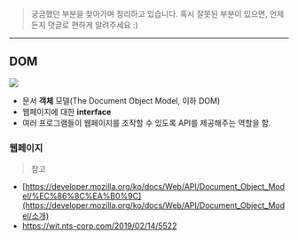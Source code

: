>   궁금했던 부분을 찾아가며 정리하고 있습니다.
> 혹시 잘못된 부분이 있으면, 언제든지 댓글로 편하게 알려주세요 :)



----



##  DOM

![](https://upload.wikimedia.org/wikipedia/commons/thumb/5/5a/DOM-model.svg/1200px-DOM-model.svg.png)

- 문서 **객체** 모델(The Document Object Model, 이하 DOM) 
- 웹페이지에 대한 **interface**
- 여러 프로그램들이 웹페이지를 조작할 수 있도록 API를 제공해주는 역할을 함.



### 웹페이지 





> 참고

- [https://developer.mozilla.org/ko/docs/Web/API/Document_Object_Model/%EC%86%8C%EA%B0%9C](https://developer.mozilla.org/ko/docs/Web/API/Document_Object_Model/소개)
- https://wit.nts-corp.com/2019/02/14/5522